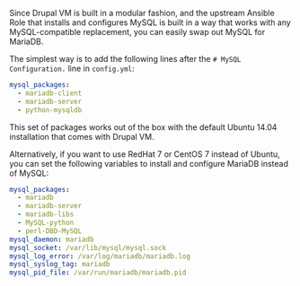 Since Drupal VM is built in a modular fashion, and the upstream Ansible Role that installs and configures MySQL is built in a way that works with any MySQL-compatible replacement, you can easily swap out MySQL for MariaDB.

The simplest way is to add the following lines after the `# MySQL Configuration.` line in `config.yml`:

```yaml
mysql_packages:
  - mariadb-client
  - mariadb-server
  - python-mysqldb
```

This set of packages works out of the box with the default Ubuntu 14.04 installation that comes with Drupal VM.

Alternatively, if you want to use RedHat 7 or CentOS 7 instead of Ubuntu, you can set the following variables to install and configure MariaDB instead of MySQL:

```yaml
mysql_packages:
  - mariadb
  - mariadb-server
  - mariadb-libs
  - MySQL-python
  - perl-DBD-MySQL
mysql_daemon: mariadb
mysql_socket: /var/lib/mysql/mysql.sock
mysql_log_error: /var/log/mariadb/mariadb.log
mysql_syslog_tag: mariadb
mysql_pid_file: /var/run/mariadb/mariadb.pid
```